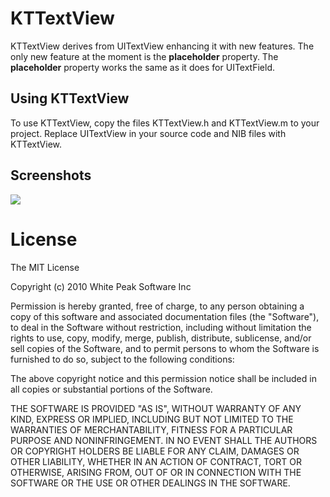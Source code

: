 KTTextView
==========

KTTextView derives from UITextView enhancing it with new features. The only new feature at the moment is the **placeholder** property. The **placeholder** property works the same as it does for UITextField.

Using KTTextView
----------------

To use KTTextView, copy the files KTTextView.h and KTTextView.m to your project. Replace UITextView in your source code and NIB files with KTTextView.

Screenshots
-----------

[![](http://farm6.static.flickr.com/5049/5243475037_be5c5c998f_m.jpg)](http://farm6.static.flickr.com/5049/5243475037_be5c5c998f_o.jpg)

License
=======

The MIT License

Copyright (c) 2010 White Peak Software Inc

Permission is hereby granted, free of charge, to any person obtaining a copy
of this software and associated documentation files (the "Software"), to deal
in the Software without restriction, including without limitation the rights
to use, copy, modify, merge, publish, distribute, sublicense, and/or sell
copies of the Software, and to permit persons to whom the Software is
furnished to do so, subject to the following conditions:

The above copyright notice and this permission notice shall be included in
all copies or substantial portions of the Software.

THE SOFTWARE IS PROVIDED "AS IS", WITHOUT WARRANTY OF ANY KIND, EXPRESS OR
IMPLIED, INCLUDING BUT NOT LIMITED TO THE WARRANTIES OF MERCHANTABILITY,
FITNESS FOR A PARTICULAR PURPOSE AND NONINFRINGEMENT. IN NO EVENT SHALL THE
AUTHORS OR COPYRIGHT HOLDERS BE LIABLE FOR ANY CLAIM, DAMAGES OR OTHER
LIABILITY, WHETHER IN AN ACTION OF CONTRACT, TORT OR OTHERWISE, ARISING FROM,
OUT OF OR IN CONNECTION WITH THE SOFTWARE OR THE USE OR OTHER DEALINGS IN
THE SOFTWARE.